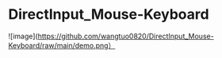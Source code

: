 # DirectInput_Mouse-Keyboard

![image](https://github.com/wangtuo0820/DirectInput_Mouse-Keyboard/raw/main/demo.png）
